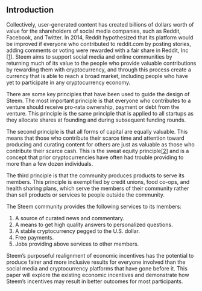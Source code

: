 Introduction
------------

Collectively, user-generated content has created billions of dollars worth of value for the shareholders of social media companies, such as Reddit, Facebook, and Twitter. 
In 2014, Reddit hypothesized that its platform would be improved if everyone who contributed to reddit.com by posting stories, adding comments or voting were rewarded with a fair
share in Reddit, Inc [[1](http://www.forbes.com/sites/erikamorphy/2014/10/01/reddits-cryptocurrency-could-have-many-uses/)]. 
Steem aims to support social media and online communities by returning much of its value to the people who provide valuable contributions by rewarding them with cryptocurrency, and through this process create a currency that is able to reach a broad market, including people who have yet to participate in any cryptocurrency economy.


There are some key principles that have been used to guide the design of Steem. 
The most important principle is that everyone who contributes to a venture should receive pro-rata ownership, payment or debt from the venture. 
This principle is the same principle that is applied to all startups as they allocate shares at founding and during subsequent funding rounds.


The second principle is that all forms of capital are equally valuable. This means that those who contribute their scarce time and attention toward producing and curating content for others are just as valuable as those who contribute their scarce cash. 
This is the sweat equity principle[[2](http://www.investopedia.com/terms/s/sweatequity.asp)] and is a concept that prior cryptocurrencies have often had trouble providing to more than a few dozen individuals.


The third principle is that the community produces products to serve its members. 
This principle is exemplified by credit unions, food co-ops, and health sharing plans, which serve the members of their community rather than sell products or services to people outside the
community.


The Steem community provides the following services to its members:

1. A source of curated news and commentary.
2. A means to get high quality answers to personalized questions.
3. A stable cryptocurrency pegged to the U.S. dollar.
4. Free payments.
5. Jobs providing above services to other members.


Steem’s purposeful realignment of economic incentives has the potential to produce fairer and more inclusive results for everyone involved than the social media and cryptocurrency platforms that have gone before it. 
This paper will explore the existing economic incentives and demonstrate how Steem’s incentives may result in better outcomes for most participants.
